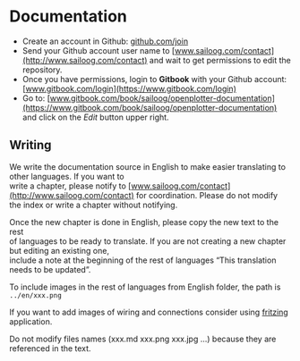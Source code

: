 # Documentation

* Create an account in Github: [github.com/join](https://github.com/join)
* Send your Github account user name to [www.sailoog.com/contact](http://www.sailoog.com/contact) and wait to get permissions to edit the repository.
* Once you have permissions, login to **Gitbook** with your Github account: [www.gitbook.com/login](https://www.gitbook.com/login)
* Go to: [www.gitbook.com/book/sailoog/openplotter-documentation](https://www.gitbook.com/book/sailoog/openplotter-documentation) and click on the _Edit_ button upper right.

## Writing

We write the documentation source in English to make easier translating to other languages. If you want to  
write a chapter, please notify to [www.sailoog.com/contact](http://www.sailoog.com/contact) for coordination. Please do not modify the index or write a chapter without notifying.

Once the new chapter is done in English, please copy the new text to the rest  
of languages to be ready to translate. If you are not creating a new chapter but editing an existing one,  
include a note at the beginning of the rest of languages “This translation needs to be updated”.

To include images in the rest of languages from English folder, the path is `../en/xxx.png`

If you want to add images of wiring and connections consider using [fritzing](http://fritzing.org) application.

Do not modify files names \(xxx.md xxx.png xxx.jpg ...\) because they are referenced in the text.



